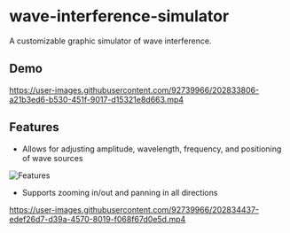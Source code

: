 # wave-interference-simulator

A customizable graphic simulator of wave interference.

## Demo

https://user-images.githubusercontent.com/92739966/202833806-a21b3ed6-b530-451f-9017-d15321e8d663.mp4


## Features
- Allows for adjusting amplitude, wavelength, frequency, and positioning of wave sources

![Features](https://user-images.githubusercontent.com/92739966/202833960-8cfe546f-66e4-4243-b343-29e2efa4bb93.png)

- Supports zooming in/out and panning in all directions

https://user-images.githubusercontent.com/92739966/202834437-edef26d7-d39a-4570-8019-f068f67d0e5d.mp4

